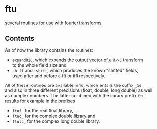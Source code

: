 # ftu
several routines for use with fourier transforms

## Contents
As of now the library contains the routines:  
* `expandR2C`, which expands the output vector of a `R->C` transform  
to the whole field size and
* `shift` and `ishift`, which produces the known "shifted" fields,  
used after and before a fft or ifft respectively.

All of these routines are available in 1d, which entails the suffix `_1d`  
and also in three different precisions (float, double, long double) as well  
as complex numbers. The latter combined with the library prefix `ftu`  
results for example in the prefixes  
* `ftuf_` for the real float library,
* `ftuc_` for the complex double library and
* `ftulc_` for the complex long double library.
